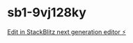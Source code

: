 # sb1-9vj128ky

[Edit in StackBlitz next generation editor ⚡️](https://stackblitz.com/~/github.com/Andrewshumeiker/sb1-9vj128ky)